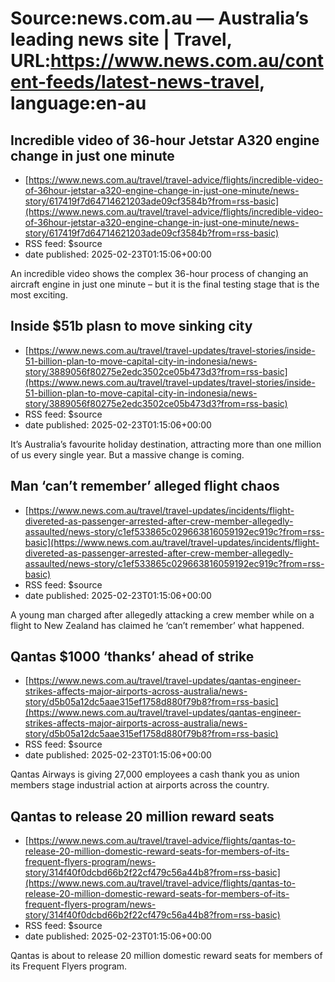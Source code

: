 # Source:news.com.au — Australia’s leading news site | Travel, URL:https://www.news.com.au/content-feeds/latest-news-travel, language:en-au

## Incredible video of 36-hour Jetstar A320 engine change in just one minute
 - [https://www.news.com.au/travel/travel-advice/flights/incredible-video-of-36hour-jetstar-a320-engine-change-in-just-one-minute/news-story/617419f7d64714621203ade09cf3584b?from=rss-basic](https://www.news.com.au/travel/travel-advice/flights/incredible-video-of-36hour-jetstar-a320-engine-change-in-just-one-minute/news-story/617419f7d64714621203ade09cf3584b?from=rss-basic)
 - RSS feed: $source
 - date published: 2025-02-23T01:15:06+00:00

An incredible video shows the complex 36-hour process of changing an aircraft engine in just one minute – but it is the final testing stage that is the most exciting.

## Inside $51b plasn to move sinking city
 - [https://www.news.com.au/travel/travel-updates/travel-stories/inside-51-billion-plan-to-move-capital-city-in-indonesia/news-story/3889056f80275e2edc3502ce05b473d3?from=rss-basic](https://www.news.com.au/travel/travel-updates/travel-stories/inside-51-billion-plan-to-move-capital-city-in-indonesia/news-story/3889056f80275e2edc3502ce05b473d3?from=rss-basic)
 - RSS feed: $source
 - date published: 2025-02-23T01:15:06+00:00

It’s Australia’s favourite holiday destination, attracting more than one million of us every single year. But a massive change is coming.

## Man ‘can’t remember’ alleged flight chaos
 - [https://www.news.com.au/travel/travel-updates/incidents/flight-divereted-as-passenger-arrested-after-crew-member-allegedly-assaulted/news-story/c1ef533865c029663816059192ec919c?from=rss-basic](https://www.news.com.au/travel/travel-updates/incidents/flight-divereted-as-passenger-arrested-after-crew-member-allegedly-assaulted/news-story/c1ef533865c029663816059192ec919c?from=rss-basic)
 - RSS feed: $source
 - date published: 2025-02-23T01:15:06+00:00

A young man charged after allegedly attacking a crew member while on a flight to New Zealand has claimed he ‘can’t remember’ what happened.

## Qantas $1000 ‘thanks’ ahead of strike
 - [https://www.news.com.au/travel/travel-updates/qantas-engineer-strikes-affects-major-airports-across-australia/news-story/d5b05a12dc5aae315ef1758d880f79b8?from=rss-basic](https://www.news.com.au/travel/travel-updates/qantas-engineer-strikes-affects-major-airports-across-australia/news-story/d5b05a12dc5aae315ef1758d880f79b8?from=rss-basic)
 - RSS feed: $source
 - date published: 2025-02-23T01:15:06+00:00

Qantas Airways is giving 27,000 employees a cash thank you as union members stage industrial action at airports across the country.

## Qantas to release 20 million reward seats
 - [https://www.news.com.au/travel/travel-advice/flights/qantas-to-release-20-million-domestic-reward-seats-for-members-of-its-frequent-flyers-program/news-story/314f40f0dcbd66b2f22cf479c56a44b8?from=rss-basic](https://www.news.com.au/travel/travel-advice/flights/qantas-to-release-20-million-domestic-reward-seats-for-members-of-its-frequent-flyers-program/news-story/314f40f0dcbd66b2f22cf479c56a44b8?from=rss-basic)
 - RSS feed: $source
 - date published: 2025-02-23T01:15:06+00:00

Qantas is about to release 20 million domestic reward seats for members of its Frequent Flyers program.

